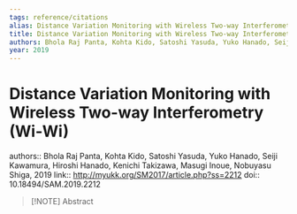 ```yaml
---
tags: reference/citations
alias: Distance Variation Monitoring with Wireless Two-way Interferometry (Wi-Wi)
title: Distance Variation Monitoring with Wireless Two-way Interferometry (Wi-Wi)
authors: Bhola Raj Panta, Kohta Kido, Satoshi Yasuda, Yuko Hanado, Seiji Kawamura, Hiroshi Hanado, Kenichi Takizawa, Masugi Inoue, Nobuyasu Shiga
year: 2019
---
```

# Distance Variation Monitoring with Wireless Two-way Interferometry (Wi-Wi)
authors:: Bhola Raj Panta, Kohta Kido, Satoshi Yasuda, Yuko Hanado, Seiji Kawamura, Hiroshi Hanado, Kenichi Takizawa, Masugi Inoue, Nobuyasu Shiga, 2019
link:: http://myukk.org/SM2017/article.php?ss=2212
doi:: 10.18494/SAM.2019.2212
> [!NOTE] Abstract
> 
